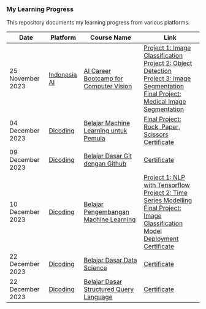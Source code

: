 ### My Learning Progress
This repository documents my learning progress from various platforms.

|Date|Platform|Course Name|Link|
|-|-|-|-|
|25 November 2023|[Indonesia AI](https://aiforindonesia.org)|[AI Career Bootcamp for Computer Vision](https://aiforindonesia.org/bootcamp-computer-vision)|[Project 1: Image Classification](https://github.com/mhihsan/gender-classification)<br>[Project 2: Object Detection](https://github.com/mhihsan/person-detection)<br>[Project 3: Image Segmentation](https://github.com/mhihsan/cityscapes-segmentation)<br>[Final Project: Medical Image Segmentation]()<br>|
|04 December 2023|[Dicoding](www.dicoding.com)|[Belajar Machine Learning untuk Pemula](https://www.dicoding.com/academies/184)|[Final Project: Rock, Paper, Scissors](https://github.com/mhihsan/Dicoding/tree/master/belajar-machine-learning-untuk-pemula/rock-paper-scissors-classification.ipynb)<br>[Certificate](https://www.dicoding.com/certificates/L4PQQMN22PO1)|
|09 December 2023|[Dicoding](www.dicoding.com)|[Belajar Dasar Git dengan Github](https://www.dicoding.com/academies/184)|[Certificate](https://www.dicoding.com/certificates/QLZ941W17P5D)|
|10 December 2023|[Dicoding](www.dicoding.com)|[Belajar Pengembangan Machine Learning](https://www.dicoding.com/academies/185)|[Project 1: NLP with Tensorflow](https://github.com/mhihsan/Dicoding/tree/master/belajar-pengembangan-machine-learning/Project_1_NLP_dengan_Tensorflow.ipynb)<br>[Project 2: Time Series Modelling](https://github.com/mhihsan/Dicoding/blob/master/belajar-pengembangan-machine-learning/Project_2_Membuat_Model_Machine_Learning_dengan_Data_Time_Series.ipynb)<br>[Final Project: Image Classification Model Deployment](https://github.com/mhihsan/Dicoding/blob/master/belajar-pengembangan-machine-learning/Final_Project_Image_Classification_Model_Deployment.ipynb)<br>[Certificate](https://www.dicoding.com/certificates/53XEYWV6KPRN)|
|22 December 2023|[Dicoding](www.dicoding.com)|[Belajar Dasar Data Science](https://www.dicoding.com/academies/615)|[Certificate](https://www.dicoding.com/certificates/N9ZOO6YLDZG5)|
|22 December 2023|[Dicoding](www.dicoding.com)|[Belajar Dasar Structured Query Language](https://www.dicoding.com/academies/600)|[Certificate](https://www.dicoding.com/certificates/L4PQQG5O7PO1)|

